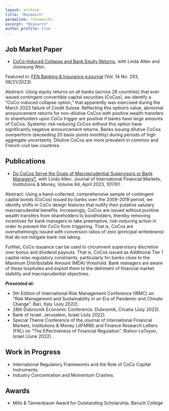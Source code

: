 ```yaml
---
layout: archive
title: "Research"
permalink: /research/
excerpt: "Research"
author_profile: true
---
```

## Job Market Paper
- [CoCo-Induced Collapse and Bank Equity Returns](https://papers.ssrn.com/sol3/papers.cfm?abstract_id=4496833), with Linda Allen and Joonsung Won.

Featured in: [FEN Banking & Insurance eJournal](https://www.ssrn.com/link/Banking-and-Insurance.html) (Vol. 14 No. 293,  08/21/2023).

Abstract: Using equity returns on all banks (across 28 countries) that ever issued contingent convertible capital securities (CoCos), we identify a “CoCo-induced collapse option,” that 
apparently was exercised during the March 2023 failure of Credit Suisse. Reflecting this option’s value, abnormal announcement returns for non-dilutive CoCos with positive 
wealth transfers to shareholders upon CoCo trigger are positive if banks have large amounts of CoCos. Systemic risk-reducing CoCos without this option have significantly 
negative announcement returns. Banks issuing dilutive CoCos overperform (exceeding 20 basis points monthly) during periods of high aggregate uncertainty. Dilutive CoCos 
are more prevalent in common and French-civil law countries.

## Publications
- [Do CoCos Serve the Goals of Macroprudential Supervisors or Bank Managers?](https://doi.org/10.1016/j.intfin.2023.10176), with Linda Allen. Journal of International Financial Markets, Institutions & Money, Volume 84, April 2023, 101761.

Abstract: Using a hand-collected, comprehensive sample of contingent capital bonds (CoCos) issued by banks over the 2009-2019 period, we identify shifts in CoCo design features
that nullify their putative salutary macroprudential benefits. Increasingly, CoCos are issued without punitive wealth transfers from shareholders to bondholders, thereby 
removing incentives for bank managers to take preemptive, risk-reducing action in order to prevent the CoCo from triggering. That is, CoCos are overwhelmingly issued with conversion ratios of zero (principal writedowns) that do not mitigate bank risk taking. 

Further, CoCo issuance can be used to circumvent supervisory discretion over bonus and dividend payouts. That is, CoCos issued as Additional Tier 1 capital relax regulatory constraints, particularly for banks close to the Maximum Distributable Amount (MDA) threshold. Bank managers are aware of these loopholes and exploit them to
the detriment of financial market stability and macroprudential objectives.

***Presented at:*** 
- 5th Edition of International Risk Management Conference (IRMC) on ”Risk Management and Sustainability in an Era of Pandemic and Climate Change”. Bari, Italy (July 2022).
- 28th Dubrovnik Economic Conference. Dubrovnik, Croatia (July 2022).
- Bank of Israel. Jerusalem, Israel (July 2022).
- Special Theme Conference of the Journal of International Financial Markets, Institutions & Money (JIFMIM) and Finance Research Letters (FRL) on ”The Effectiveness of Financial Regulation”. Rishon LeTsyon, Israel (June 2022).

## Work in Progress
- International Regulatory Frameworks and the Role of CoCo Capital Instruments.
- Industry Concentration and Momentum Crashes.


## Awards
-  Mills & Tannenbaum Award for Outstanding Scholarship, Baruch College

